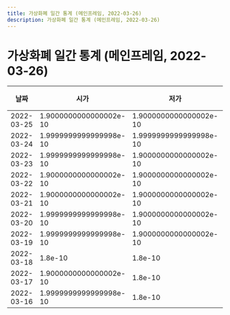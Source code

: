 ```yaml
---
title: 가상화폐 일간 통계 (메인프레임, 2022-03-26)
description: 가상화폐 일간 통계 (메인프레임, 2022-03-26)
---
```


가상화폐 일간 통계 (메인프레임, 2022-03-26)
===

|날짜|시가|저가|고가|종가|비고|
|--|--|--|--|--|--|
|2022-03-25|1.9000000000000002e-10|1.9000000000000002e-10|1.9000000000000002e-10|1.9000000000000002e-10|    |
|2022-03-24|1.9999999999999998e-10|1.9999999999999998e-10|1.9999999999999998e-10|1.9999999999999998e-10|    |
|2022-03-23|1.9999999999999998e-10|1.9000000000000002e-10|1.9999999999999998e-10|1.9999999999999998e-10|    |
|2022-03-22|1.9000000000000002e-10|1.9000000000000002e-10|1.9999999999999998e-10|1.9999999999999998e-10|    |
|2022-03-21|1.9000000000000002e-10|1.9000000000000002e-10|2.1e-10|1.9999999999999998e-10|    |
|2022-03-20|1.9999999999999998e-10|1.9000000000000002e-10|2.1e-10|1.9000000000000002e-10|    |
|2022-03-19|1.9999999999999998e-10|1.9000000000000002e-10|2.2000000000000002e-10|1.9999999999999998e-10|    |
|2022-03-18|1.8e-10|1.8e-10|2.1e-10|1.9999999999999998e-10|    |
|2022-03-17|1.9000000000000002e-10|1.8e-10|1.9000000000000002e-10|1.8e-10|    |
|2022-03-16|1.9999999999999998e-10|1.8e-10|2.1e-10|1.9000000000000002e-10|    |
